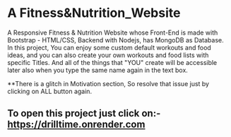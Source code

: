 # A Fitness&Nutrition_Website
A Responsive Fitness & Nutrition Website whose Front-End is made with Bootstrap - HTML/CSS, Backend with Nodejs, has MongoDB as Database. In this project, You can enjoy some custom default workouts and food ideas, and you can also create your own workouts and food lists with specific Titles. And all of the things that "YOU" create will be accessible later also when you type the same name again in the text box.

**There is a glitch in Motivation section, So resolve that issue just by clicking on ALL button again. 
## To open this project just click on:- https://drilltime.onrender.com

